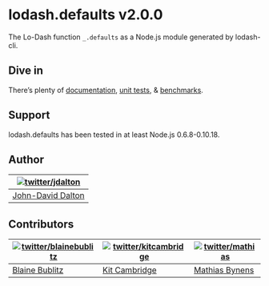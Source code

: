 # lodash.defaults v2.0.0

The Lo-Dash function `_.defaults` as a Node.js module generated by lodash-cli.

## Dive in

There’s plenty of [documentation](http://lodash.com/docs), [unit tests](http://lodash.com/tests), & [benchmarks](http://lodash.com/benchmarks).

## Support

lodash.defaults has been tested in at least Node.js 0.6.8-0.10.18.

## Author

| [![twitter/jdalton](http://gravatar.com/avatar/299a3d891ff1920b69c364d061007043?s=70)](http://twitter.com/jdalton "Follow @jdalton on Twitter") |
|---|
| [John-David Dalton](http://allyoucanleet.com/) |

## Contributors

| [![twitter/blainebublitz](http://gravatar.com/avatar/ac1c67fd906c9fecd823ce302283b4c1?s=70)](http://twitter.com/blainebublitz "Follow @BlaineBublitz on Twitter") | [![twitter/kitcambridge](http://gravatar.com/avatar/6662a1d02f351b5ef2f8b4d815804661?s=70)](https://twitter.com/kitcambridge "Follow @kitcambridge on Twitter") | [![twitter/mathias](http://gravatar.com/avatar/24e08a9ea84deb17ae121074d0f17125?s=70)](http://twitter.com/mathias "Follow @mathias on Twitter") |
|---|---|---|
| [Blaine Bublitz](http://iceddev.com/) | [Kit Cambridge](http://kitcambridge.github.io/) | [Mathias Bynens](http://mathiasbynens.be/) |
